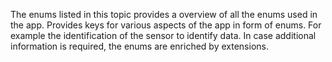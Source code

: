 The enums listed in this topic provides a overview of all the enums used in the app.
Provides keys for various aspects of the app in form of enums. For example the identification of the sensor to identify data.
In case additional information is required, the enums are enriched by extensions.
